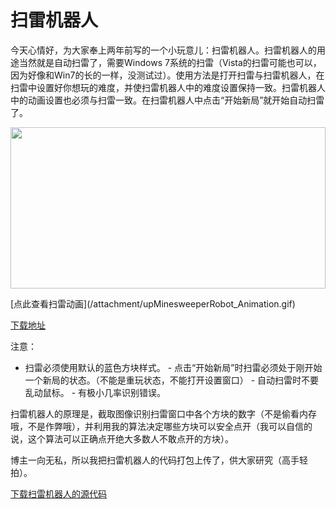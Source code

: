 # 扫雷机器人

今天心情好，为大家奉上两年前写的一个小玩意儿：扫雷机器人。扫雷机器人的用途当然就是自动扫雷了，需要Windows 7系统的扫雷（Vista的扫雷可能也可以，因为好像和Win7的长的一样，没测试过）。使用方法是打开扫雷与扫雷机器人，在扫雷中设置好你想玩的难度，并使扫雷机器人中的难度设置保持一致。扫雷机器人中的动画设置也必须与扫雷一致。在扫雷机器人中点击“开始新局”就开始自动扫雷了。

[<img title="" style="border-top: 0px; border-right: 0px; background-image: none; border-bottom: 0px; padding-top: 0px; padding-left: 0px; border-left: 0px; display: inline; padding-right: 0px" border="0" alt="" src="/attachment/upblog/images/7a23c4d1022c_13B65/_thumb.jpg" width="504" height="258">](/attachment/upblog/images/7a23c4d1022c_13B65/472fec68533b.jpg)

<!--more--><p>[点此查看扫雷动画](/attachment/upMinesweeperRobot_Animation.gif)

[下载地址](/attachment/upMinesweeperRobot.exe)

注意：

 - 扫雷必须使用默认的蓝色方块样式。 - 点击“开始新局”时扫雷必须处于刚开始一个新局的状态。（不能是重玩状态，不能打开设置窗口） - 自动扫雷时不要乱动鼠标。 - 有极小几率识别错误。

扫雷机器人的原理是，截取图像识别扫雷窗口中各个方块的数字（不是偷看内存哦，不是作弊哦），并利用我的算法决定哪些方块可以安全点开（我可以自信的说，这个算法可以正确点开绝大多数人不敢点开的方块）。

博主一向无私，所以我把扫雷机器人的代码打包上传了，供大家研究（高手轻拍）。

[下载扫雷机器人的源代码](/attachment/upMinesweeperRobot_SourceCode.zip)
